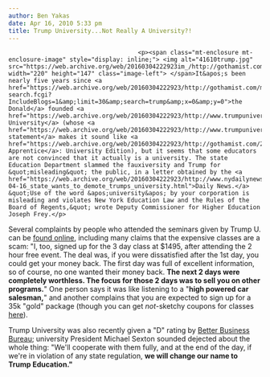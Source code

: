 ```yaml
---
author: Ben Yakas
date: Apr 16, 2010 5:33 pm
title: Trump University...Not Really A University?!
---
```


	
										<p><span class="mt-enclosure mt-enclosure-image" style="display: inline;"> <img alt="41610trump.jpg" src="https://web.archive.org/web/20160304222923im_/http://gothamist.com/attachments/byakas/41610trump.jpg" width="220" height="147" class="image-left"> </span>It&apos;s been nearly five years since <a href="https://web.archive.org/web/20160304222923/http://gothamist.com/mt/mt-search.fcgi?IncludeBlogs=1&amp;limit=30&amp;search=trump&amp;x=0&amp;y=0">the Donald</a> founded <a href="https://web.archive.org/web/20160304222923/http://www.trumpuniversity.com/">Trump University</a> (whose <a href="https://web.archive.org/web/20160304222923/http://www.trumpuniversity.com/company/aboutus.cfm">mission statement</a> makes it sound like <a href="https://web.archive.org/web/20160304222923/http://gothamist.com/2010/04/02/apprentice_casting_draws_hundreds.php">The Apprentice</a>: University Edition), but it seems that some educators are not convinced that it actually is a university. The state Education Department slammed the fauxiversity and Trump for &quot;misleading&quot; the public, in a letter obtained by the <a href="https://web.archive.org/web/20160304222923/http://www.nydailynews.com/money/2010/04/16/2010-04-16_state_wants_to_demote_trumps_university.html">Daily News.</a> &quot;Use of the word &apos;university&apos; by your corporation is misleading and violates New York Education Law and the Rules of the Board of Regents,&quot; wrote Deputy Commissioner for Higher Education Joseph Frey.</p>

<p>Several complaints by people who attended the seminars given by Trump U. can be <a href="https://web.archive.org/web/20160304222923/http://www.complaintsboard.com/complaints/trump-university-c118292.html">found online</a>, including many claims that the expensive classes are a scam: &quot;I, too, signed up for the 3 day class at $1495, after attending the 2 hour free event. The deal was, if you were dissatisfied after the 1st day, you could get your money back. The first day was full of excellent information, so of course, no one wanted their money back. <strong>The next 2 days were completely worthless. The focus for those 2 days was to sell you on other programs.</strong>&quot; One person says it was like listening to a &quot;<strong>high powered car salesman,</strong>&quot; and another complains that you are expected to sign up for a 35k &quot;gold&quot; package (though you can get <em>not</em>-sketchy coupons for classes <a href="https://web.archive.org/web/20160304222923/http://www.couponsnapshot.com/merchant-Trump-University-coupons-deals-8049.html">here</a>).</p>

<p>Trump University was also recently given a &quot;D&quot; rating by <a href="https://web.archive.org/web/20160304222923/http://www.bbb.org/us/">Better Business Bureau</a>; university President Michael Sexton sounded dejected about the whole thing: &quot;We&apos;ll cooperate with them fully, and at the end of the day, if we&apos;re in violation of any state regulation, <strong>we will change our name to Trump Education.&quot; </strong></p>					
										
									
				